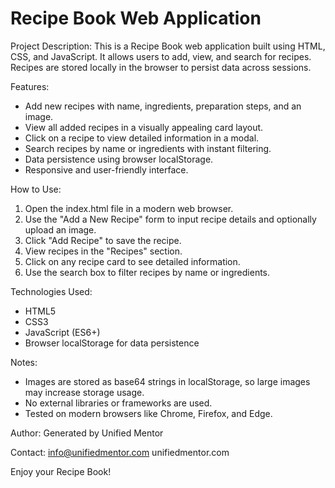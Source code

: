 Recipe Book Web Application
===========================

Project Description:
This is a Recipe Book web application built using HTML, CSS, and JavaScript. It allows users to add, view, and search for recipes. Recipes are stored locally in the browser to persist data across sessions.

Features:
- Add new recipes with name, ingredients, preparation steps, and an image.
- View all added recipes in a visually appealing card layout.
- Click on a recipe to view detailed information in a modal.
- Search recipes by name or ingredients with instant filtering.
- Data persistence using browser localStorage.
- Responsive and user-friendly interface.

How to Use:
1. Open the index.html file in a modern web browser.
2. Use the "Add a New Recipe" form to input recipe details and optionally upload an image.
3. Click "Add Recipe" to save the recipe.
4. View recipes in the "Recipes" section.
5. Click on any recipe card to see detailed information.
6. Use the search box to filter recipes by name or ingredients.

Technologies Used:
- HTML5
- CSS3
- JavaScript (ES6+)
- Browser localStorage for data persistence

Notes:
- Images are stored as base64 strings in localStorage, so large images may increase storage usage.
- No external libraries or frameworks are used.
- Tested on modern browsers like Chrome, Firefox, and Edge.

Author:
Generated by Unified Mentor

Contact:
info@unifiedmentor.com
unifiedmentor.com

Enjoy your Recipe Book!
